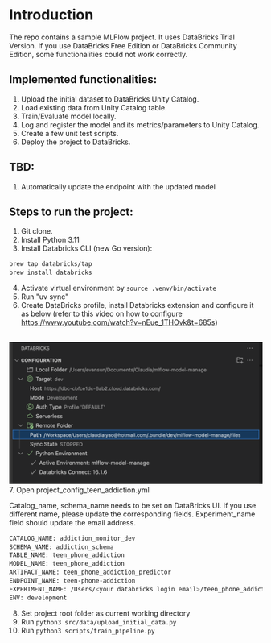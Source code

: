 # Introduction

The repo contains a sample MLFlow project. It uses DataBricks Trial Version. If you use DataBricks Free Edition or DataBricks Community Edition, some functionalities could not work correctly.

## Implemented functionalities:

1. Upload the initial dataset to DataBricks Unity Catalog.
2. Load existing data from Unity Catalog table.
3. Train/Evaluate model locally.
4. Log and register the model and its metrics/parameters to Unity Catalog.
5. Create a few unit test scripts.
6. Deploy the project to DataBricks.

## TBD: <br>

1. Automatically update the endpoint with the updated model

## Steps to run the project:

1. Git clone.<br>
2. Install Python 3.11<br>
3. Install Databricks CLI (new Go version):<br>

```bash
brew tap databricks/tap
brew install databricks

```

4. Activate virtual environment by `source .venv/bin/activate`
5. Run "uv sync"
6. Create DataBricks profile, install Databricks extension and configure it as below (refer to this video on how to configure https://www.youtube.com/watch?v=nEue_1THOvk&t=685s)
<br>

   <img src="notebook/databricks_connect.png" width =800>

<br>
7. Open project_config_teen_addiction.yml

Catalog_name, schema_name needs to be set on DataBricks UI. If you use different name, please update the corresponding fields.
Experiment_name field should update the email address.

```bash
CATALOG_NAME: addiction_monitor_dev
SCHEMA_NAME: addiction_schema
TABLE_NAME: teen_phone_addiction
MODEL_NAME: teen_phone_addiction
ARTIFACT_NAME: teen_phone_addiction_predictor
ENDPOINT_NAME: teen-phone-addiction
EXPERIMENT_NAME: /Users/<your databricks login email>/teen_phone_addiction_experiment
ENV: development
```

8. Set project root folder as current working directory
9. Run `python3 src/data/upload_initial_data.py`
10. Run `python3 scripts/train_pipeline.py`
